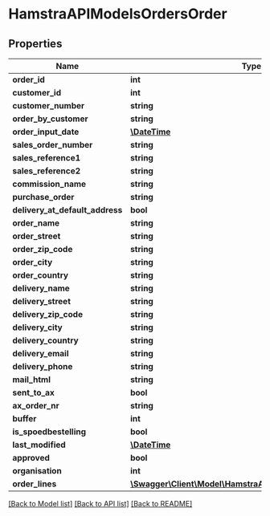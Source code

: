 # HamstraAPIModelsOrdersOrder

## Properties
Name | Type | Description | Notes
------------ | ------------- | ------------- | -------------
**order_id** | **int** |  | [optional] 
**customer_id** | **int** |  | [optional] 
**customer_number** | **string** |  | [optional] 
**order_by_customer** | **string** |  | [optional] 
**order_input_date** | [**\DateTime**](\DateTime.md) |  | [optional] 
**sales_order_number** | **string** |  | [optional] 
**sales_reference1** | **string** |  | [optional] 
**sales_reference2** | **string** |  | [optional] 
**commission_name** | **string** |  | [optional] 
**purchase_order** | **string** |  | [optional] 
**delivery_at_default_address** | **bool** |  | [optional] 
**order_name** | **string** |  | [optional] 
**order_street** | **string** |  | [optional] 
**order_zip_code** | **string** |  | [optional] 
**order_city** | **string** |  | [optional] 
**order_country** | **string** |  | [optional] 
**delivery_name** | **string** |  | [optional] 
**delivery_street** | **string** |  | [optional] 
**delivery_zip_code** | **string** |  | [optional] 
**delivery_city** | **string** |  | [optional] 
**delivery_country** | **string** |  | [optional] 
**delivery_email** | **string** |  | [optional] 
**delivery_phone** | **string** |  | [optional] 
**mail_html** | **string** |  | [optional] 
**sent_to_ax** | **bool** |  | [optional] 
**ax_order_nr** | **string** |  | [optional] 
**buffer** | **int** |  | [optional] 
**is_spoedbestelling** | **bool** |  | [optional] 
**last_modified** | [**\DateTime**](\DateTime.md) |  | [optional] 
**approved** | **bool** |  | [optional] 
**organisation** | **int** |  | [optional] 
**order_lines** | [**\Swagger\Client\Model\HamstraAPIModelsOrdersOrderLine[]**](HamstraAPIModelsOrdersOrderLine.md) |  | [optional] 

[[Back to Model list]](../README.md#documentation-for-models) [[Back to API list]](../README.md#documentation-for-api-endpoints) [[Back to README]](../README.md)


